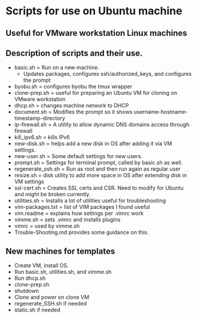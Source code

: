 # Scripts for use on Ubuntu machine

## Useful for VMware workstation Linux machines

## Description of scripts and their use. 
- basic.sh = Run on a new machine. 
  - Updates packages, configures ssh/authorized_keys, and configures the prompt
- byobu.sh = configures byobu the tmux wrapper
- clone-prep.sh = useful for preparing an Ubuntu VM for cloning on VMware workstation
- dhcp.sh = changes machine network to DHCP
- document.sh = Modifies the prompt so it shows username-hostname-timestamp-directory
- ip-firewall.sh = A utility to allow dynamic DNS domains access through firewall
- kill_ipv6.sh = kills IPv6 
- new-disk.sh = helps add a new disk in OS after adding it via VM settings.
- new-user.sh = Some default settings for new users. 
- prompt.sh = Settings for terminal prompt, called by basic.sh as well. 
- regenerate_ssh.sh = Run as root and then run again as regular user
- resize.sh = disk utility to add more space in OS after extending disk in VM settings 
- ssl-cert.sh = Creates SSL certs and CSR. Need to modify for Ubuntu and might be broken currently. 
- utilities.sh = Installs a lot of utilities useful for troubleshooting
- vim-packages.txt = list of VIM packages I found useful
- vim.readme = explains how settings per .vimrc work
- vimme.sh = sets .vimrc and installs plugins
- vimrc = used by vimme.sh 
- Trouble-Shooting.md provides some guidance on this. 


## New machines for templates
- Create VM, install OS. 
- Run basic.sh, utilities.sh, and vimme.sh
- Run dhcp.sh
- clone-prep.sh
- shutdown
- Clone and power on clone VM
- regenerate_SSH.sh if needed
- static.sh if needed




